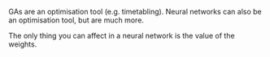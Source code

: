 GAs are an optimisation tool (e.g. timetabling). Neural networks can also be an optimisation tool, but are much more.

The only thing you can affect in a neural network is the value of the weights.